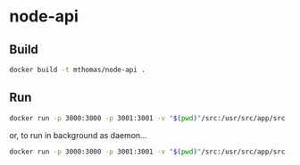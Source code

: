 # node-api

## Build

```bash
docker build -t mthomas/node-api .
```

## Run

```bash
docker run -p 3000:3000 -p 3001:3001 -v "$(pwd)"/src:/usr/src/app/src  mthomas/node-api
```

or, to run in background as daemon...

```bash
docker run -p 3000:3000 -p 3001:3001 -v "$(pwd)"/src:/usr/src/app/src -d mthomas/node-api
```